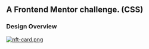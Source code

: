 ## A Frontend Mentor challenge. (CSS)

### Design Overview
[![nft-card.png](https://i.postimg.cc/264ydJSm/nft-card.png)](https://postimg.cc/DJw7nxGY)
